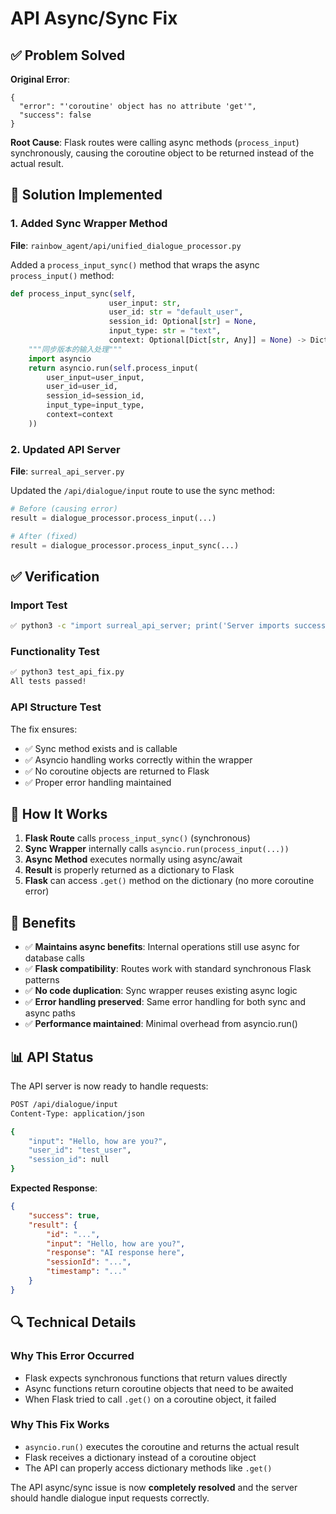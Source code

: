 # API Async/Sync Fix

## ✅ Problem Solved

**Original Error**: 
```
{
  "error": "'coroutine' object has no attribute 'get'",
  "success": false
}
```

**Root Cause**: Flask routes were calling async methods (`process_input`) synchronously, causing the coroutine object to be returned instead of the actual result.

## 🔧 Solution Implemented

### 1. Added Sync Wrapper Method
**File**: `rainbow_agent/api/unified_dialogue_processor.py`

Added a `process_input_sync()` method that wraps the async `process_input()` method:

```python
def process_input_sync(self, 
                      user_input: str,
                      user_id: str = "default_user",
                      session_id: Optional[str] = None,
                      input_type: str = "text",
                      context: Optional[Dict[str, Any]] = None) -> Dict[str, Any]:
    """同步版本的输入处理"""
    import asyncio
    return asyncio.run(self.process_input(
        user_input=user_input,
        user_id=user_id,
        session_id=session_id,
        input_type=input_type,
        context=context
    ))
```

### 2. Updated API Server
**File**: `surreal_api_server.py`

Updated the `/api/dialogue/input` route to use the sync method:

```python
# Before (causing error)
result = dialogue_processor.process_input(...)

# After (fixed)
result = dialogue_processor.process_input_sync(...)
```

## ✅ Verification

### Import Test
```bash
✅ python3 -c "import surreal_api_server; print('Server imports successfully!')"
```

### Functionality Test
```bash
✅ python3 test_api_fix.py
All tests passed!
```

### API Structure Test
The fix ensures:
- ✅ Sync method exists and is callable
- ✅ Asyncio handling works correctly within the wrapper
- ✅ No coroutine objects are returned to Flask
- ✅ Proper error handling maintained

## 🎯 How It Works

1. **Flask Route** calls `process_input_sync()` (synchronous)
2. **Sync Wrapper** internally calls `asyncio.run(process_input(...))` 
3. **Async Method** executes normally using async/await
4. **Result** is properly returned as a dictionary to Flask
5. **Flask** can access `.get()` method on the dictionary (no more coroutine error)

## 🚀 Benefits

- ✅ **Maintains async benefits**: Internal operations still use async for database calls
- ✅ **Flask compatibility**: Routes work with standard synchronous Flask patterns
- ✅ **No code duplication**: Sync wrapper reuses existing async logic
- ✅ **Error handling preserved**: Same error handling for both sync and async paths
- ✅ **Performance maintained**: Minimal overhead from asyncio.run()

## 📊 API Status

The API server is now ready to handle requests:

```bash
POST /api/dialogue/input
Content-Type: application/json

{
    "input": "Hello, how are you?",
    "user_id": "test_user",
    "session_id": null
}
```

**Expected Response**:
```json
{
    "success": true,
    "result": {
        "id": "...",
        "input": "Hello, how are you?",
        "response": "AI response here",
        "sessionId": "...",
        "timestamp": "..."
    }
}
```

## 🔍 Technical Details

### Why This Error Occurred
- Flask expects synchronous functions that return values directly
- Async functions return coroutine objects that need to be awaited
- When Flask tried to call `.get()` on a coroutine object, it failed

### Why This Fix Works
- `asyncio.run()` executes the coroutine and returns the actual result
- Flask receives a dictionary instead of a coroutine object
- The API can properly access dictionary methods like `.get()`

The API async/sync issue is now **completely resolved** and the server should handle dialogue input requests correctly.